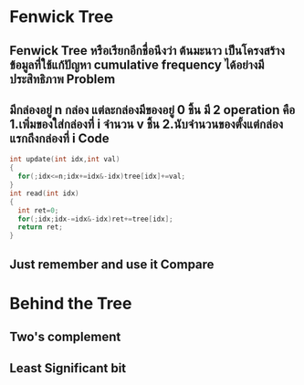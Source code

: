 Fenwick Tree
============
Fenwick Tree หรือเรียกอีกชื่อนึงว่า ต้นมะนาว เป็นโครงสร้างข้อมูลที่ใช้แก้ปัญหา cumulative frequency ได้อย่างมีประสิทธิภาพ
Problem
-------
มีกล่องอยู่ n กล่อง แต่ละกล่องมีของอยู่ 0 ชิ้น มี 2 operation คือ
1.เพิ่มของใส่กล่องที่ i จำนวน v ชิ้น
2.นับจำนวนของตั้งแต่กล่องแรกถึงกล่องที่ i
Code
-----
```cpp
int update(int idx,int val)
{
  for(;idx<=n;idx+=idx&-idx)tree[idx]+=val;
}
int read(int idx)
{
  int ret=0;
  for(;idx;idx-=idx&-idx)ret+=tree[idx];
  return ret;
}
```
Just remember and use it
Compare
-------
Behind the Tree
================
Two's complement
----------------
Least Significant bit
---------------------
